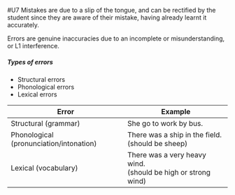 #U7
Mistakes are due to a slip of the tongue, and can be rectified by the student since they are aware of their mistake, having already learnt it accurately.

Errors are genuine inaccuracies due to an incomplete or misunderstanding, or L1 interference.

##### Types of errors
- Structural errors
- Phonological errors
- Lexical errors

| **Error**                               | **Example**                                                      |
| --------------------------------------- | ---------------------------------------------------------------- |
| Structural (grammar)                    | She go to work by bus.                                           |
| Phonological (pronunciation/intonation) | There was a ship in the field. (should be sheep)                 |
| Lexical (vocabulary)                    | There was a very heavy wind. <br>(should be high or strong wind) |